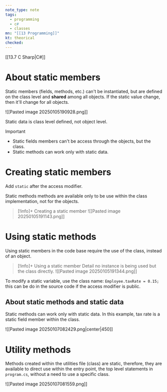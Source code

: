 ```yaml
---
note_type: note
tags:
  - programming
  - c#
  - classes
mn: "[[13 Programming]]"
kt: theorical
checked: 
---
```

[[13.7 C Sharp|C#]]
# About static members
Static members (fields, methods, etc.) can't be instantiated, but are defined on the class level and **shared** among all objects. If the static value change, then it'll change for all objects.

![[Pasted image 20250105190928.png]]

Static data is class level defined, not object level. 

>[!important]
>- Static fields members can't be access through the objects, but the class. 
>- Static methods can work only with static data. 

# Creating static members
Add `static` after the access modifier. 

Static methods methods are available only to be use within the class implementation, not for the objects. 
>[!info]+ Creating a static member
![[Pasted image 20250105191143.png]]

# Using static methods
Using static members in the code base require the use of the class, instead of an object.

>[!info]+ Using a static member
>Detail no instance is being used but the class directly.
>![[Pasted image 20250105191344.png]]

To modify a static variable, use the class name: `Employee.taxRate = 0.15;` this can be do in the source code if the access modifier is public. 

## About static methods and static data
Static methods can work only with static data. In this example, tax rate is a static field member within the class. 

![[Pasted image 20250107082429.png|center|450]]
# Utility methods
Methods created within the utilities file (class) are static, therefore, they are available to direct use within the entry point, the top level statements in `program.cs`, without a need to use a specific class.

![[Pasted image 20250107081559.png]]
